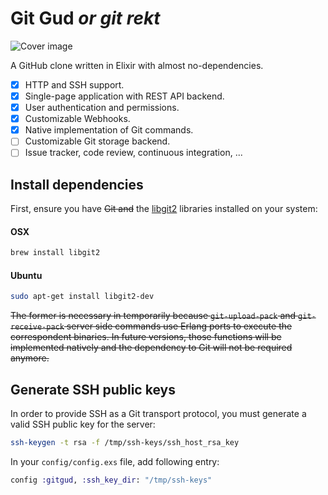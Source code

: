 # Git Gud *or git rekt*

![Cover image](https://imgur.com/PNT7Wk6.jpg)

A GitHub clone written in Elixir with almost no-dependencies.

* [x] HTTP and SSH support.
* [x] Single-page application with REST API backend.
* [x] User authentication and permissions.
* [x] Customizable Webhooks.
* [x] Native implementation of Git commands.
* [ ] Customizable Git storage backend.
* [ ] Issue tracker, code review, continuous integration, ...

## Install dependencies

First, ensure you have ~~Git and~~ the [libgit2](https://libgit2.github.com) libraries installed on your system:

#### OSX
```bash
brew install libgit2
```

#### Ubuntu
```bash
sudo apt-get install libgit2-dev
```

~~The former is necessary in temporarily because `git-upload-pack` and `git-receive-pack` server side commands use Erlang ports to execute the correspondent binaries. In future versions, those functions will be implemented natively and the dependency to Git will not be required anymore.~~

## Generate SSH public keys

In order to provide SSH as a Git transport protocol, you must generate a valid SSH public key for the server:

```bash
ssh-keygen -t rsa -f /tmp/ssh-keys/ssh_host_rsa_key
```

In your `config/config.exs` file, add following entry:

```elixir
config :gitgud, :ssh_key_dir: "/tmp/ssh-keys"
```
